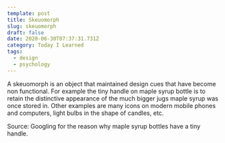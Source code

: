 ```yaml
---
template: post
title: Skeuomorph
slug: skeuomorph
draft: false
date: 2020-06-30T07:37:31.731Z
category: Today I Learned
tags:
  - design
  - psychology
---
```

A skeuomorph is an object that maintained design cues that have become non functional. For example the tiny handle on maple syrup bottle is to retain the distinctive appearance of the much bigger jugs maple syrup was once stored in. Other examples are many icons on modern mobile phones and computers, light bulbs in the shape of candles, etc.



Source: Googling for the reason why maple syrup bottles have a tiny handle.